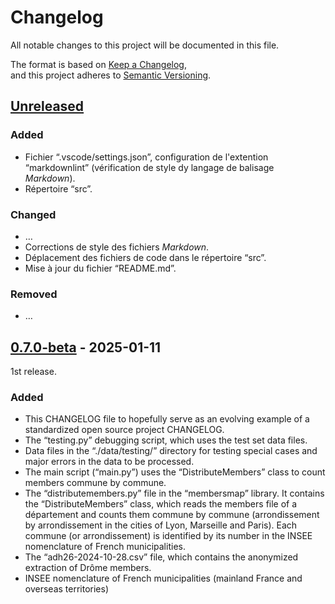 # Changelog

All notable changes to this project will be documented in this file.

The format is based on [Keep a Changelog](https://keepachangelog.com/en/1.1.0/),  
and this project adheres to [Semantic Versioning](https://semver.org/spec/v2.0.0.html).

## [Unreleased]

### Added

* Fichier “.vscode/settings.json”, configuration de l'extention “markdownlint”
  (vérification de style dy langage de balisage _Markdown_).
* Répertoire “src”.

### Changed

* …
* Corrections de style des fichiers _Markdown_.
* Déplacement des fichiers de code dans le répertoire “src”.
* Mise à jour du fichier “README.md”.

### Removed

* …

## [0.7.0-beta] - 2025-01-11

1st release.

### Added

* This CHANGELOG file to hopefully serve as an evolving example of a
  standardized open source project CHANGELOG.
* The “testing.py” debugging script, which uses the test set data files.
* Data files in the “./data/testing/” directory for testing special cases
  and major errors in the data to be processed.
* The main script (“main.py”) uses the “DistributeMembers” class to count
  members commune by commune.
* The “distributemembers.py” file in the “membersmap” library.
  It contains the “DistributeMembers” class, which reads the members file
  of a département and counts them commune by commune (arrondissement by
  arrondissement in the cities of Lyon, Marseille and Paris).
  Each commune (or arrondissement) is identified by its number in the INSEE
  nomenclature of French municipalities.
* The “adh26-2024-10-28.csv” file, which contains the anonymized extraction
  of Drôme members.
* INSEE nomenclature of French municipalities (mainland France and overseas
  territories)

[Unreleased]: https://github.com/schx006/membersMap/compare/v0.7.0-beta...HEAD  
[0.7.0-beta]: https://github.com/schx006/membersMap/releases/tag/v0.7.0-beta
